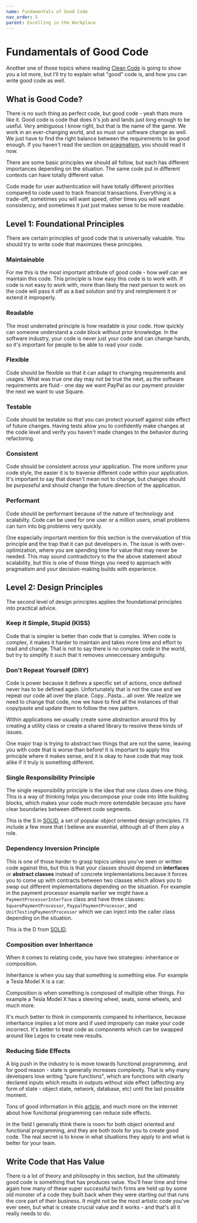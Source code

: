 ```yaml
---
name: Fundamentals of Good Code
nav_order: 5
parent: Excelling in the Workplace
---
```


# Fundamentals of Good Code

Another one of those topics where reading [Clean Code](https://amzn.to/3iIzw4h) is going to show you a lot more, but I'll try to explain what "good" code is, and how you can write good code as well.

## What is Good Code?

There is no such thing as perfect code, but good code - yeah thats more like it. Good code is code that does it's job and lands just long enough to be useful. Very ambiguous I know right, but that is the name of the game. We work in an ever-changing world, and so must our software change as well. We just have to find the right balance between the requirements to be good enough. If you haven't read the section on [pragmatism](https://thehandbook.jamlouie.com/excelling-in-the-workplace/pragmatism.html), you should read it now.

There are some basic principles we should all follow, but each has different importances depending on the situation. The same code put in different contexts can have totally different value.

Code made for user authentication will have totally different priorities compared to code used to track financial transactions. Everything is a trade-off, sometimes you will want speed, other times you will want consistency, and sometimes it just just makes sense to be more readable.

## Level 1: Foundational Principles

There are certain principles of good code that is universally valuable. You should try to write code that maximizes these principles.

### Maintainable

For me this is the most important attribute of good code - how well can we maintain this code. This principle is how easy this code is to work with. If code is not easy to work with, more than likely the next person to work on the code will pass it off as a bad solution and try and reimplement it or extend it improperly.

### Readable

The most underrated principle is how readable is your code. How quickly can someone understand a code block without prior knowledge. In the software industry, your code is never just your code and can change hands, so it's important for people to be able to read your code.

### Flexible

Code should be flexible so that it can adapt to changing requirements and usages. What was true one day may not be true the next, as the software requirements are fluid - one day we want PayPal as our payment provider the next we want to use Square.

### Testable

Code should be testable so that you can protect yourself against side effect of future changes. Having tests allow you to confidently make changes at the code level and verify you haven't made changes to the behavior during refactoring.

### Consistent

Code should be consistent across your application. The more uniform your code style, the easier it is to traverse different code within your application. It's important to say that doesn't mean not to change, but changes should be purposeful and should change the future direction of the application.

### Performant

Code should be performant because of the nature of technology and scalabilty. Code can be used for one user or a million users, small problems can turn into big problems very quickly.

One especially important mention for this section is the overvaluation of this principle and the trap that it can put developers in. The issue is with over-optimization, where you are spending time for value that may never be needed. This may sound contradictory to the the above statement about scalability, but this is one of those things you need to approach with pragmatism and your decision-making builds with experience.

## Level 2: Design Principles

The second level of design principles applies the foundational principles into practical advice.

### Keep it Simple, Stupid (KISS)

Code that is simpler is better than code that is complex. When code is complex, it makes it harder to maintain and takes more time and effort to read and change. That is not to say there is no complex code in the world, but try to simplify it such that it removes unneccessary ambiguity.

### Don't Repeat Yourself (DRY)

Code is power because it defines a specific set of actions, once defined never has to be defined again. Unfortunately that is not the case and we repeat our code all over the place. Copy...Pasta... all over. We realize we need to change that code, now we have to find all the instances of that copy/paste and update them to follow the new pattern.

Within applications we usually create some abstraction around this by creating a utility class or create a shared library to resolve these kinds of issues.

One major trap is trying to abstract two things that are not the same, leaving you with code that is worse than before! It is important to apply this principle where it makes sense, and it is okay to have code that may look alike if it truly is something different.

### Single Responsibility Principle

The single responsibility principle is the idea that one class does one thing. This is a way of thinking helps you decompose your code into little building blocks, which makes your code much more extendable because you have clear boundaries between different code segments.

This is the S in [SOLID](https://www.freecodecamp.org/news/solid-principles-explained-in-plain-english/), a set of popular object oriented design principles. I'll include a few more that I believe are essential, although all of them play a role.

### Dependency Inversion Principle

This is one of those harder to grasp topics unless you've seen or written code against this, but this is that your classes should depend on __interfaces__ or __abstract classes__ instead of concrete implementations because it forces you to come up with contracts between two classes which allows you to swap out different implementations depending on the situation. For example in the payment processor example earlier we might have a `PaymentProcessorInterface` class and have three classes: `SquarePaymentProcessor`, `PaypalPaymentProcessor`, and `UnitTestingPaymentProcessor` which we can inject into the caller class depending on the situation.

This is the D from [SOLID](https://www.freecodecamp.org/news/solid-principles-explained-in-plain-english/).

### Composition over Inheritance

When it comes to relating code, you have two strategies: inheritance or composition.

Inheritance is when you say that something is something else. For example a Tesla Model X is a car.

Composition is when something is composed of multiple other things. For example a Tesla Model X has a steering wheel, seats, some wheels, and much more.

It's much better to think in components compared to inheritance, because inheritance implies a lot more and if used improperly can make your code incorrect. It's better to treat code as components which can be swapped around like Legos to create new results.

### Reducing Side Effects

A big push in the industry to is move towards functional programming, and for good reason - state is generally increases complexity. That is why many developers love writing "pure functions", which are functions with clearly declared inputs which results in outputs without side effect (affecting any form of state - object state, network, database, etc) until the last possible moment.

Tons of good information in this [article](https://towardsdatascience.com/why-developers-are-falling-in-love-with-functional-programming-13514df4048e), and much more on the internet about how functional programming can reduce side effects.

In the field I generally think there is room for both object oriented and functional programming, and they are both tools for you to create good code. The real secret is to know in what situations they apply to and what is better for your team.

## Write Code that Has Value

There is a lot of theory and philosophy in this section, but the ultimately good code is something that has produces value. You'll hear time and time again how many of these super successful tech firms are held up by some old monster of a code they built back when they were starting out that runs the core part of their business. It might not be the most artistic code you've ever seen, but what is create crucial value and it works - and that's all it really needs to do.